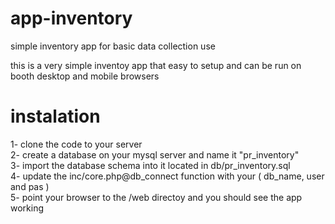 # app-inventory
simple inventory app for basic data collection use

this is a very simple inventoy app that easy to setup and can be run on booth desktop and mobile browsers

# instalation
1- clone the code to your server<br>
2- create a database on your mysql server and name it "pr_inventory"<br>
3- import the database schema into it located in db/pr_inventory.sql<br>
4- update the inc/core.php@db_connect function with your ( db_name, user and pas )<br>
5- point your browser to the /web directoy and you should see the app working
